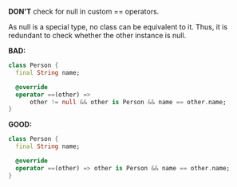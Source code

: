 
**DON'T** check for null in custom == operators.

As null is a special type, no class can be equivalent to it.  Thus, it is
redundant to check whether the other instance is null. 

**BAD:**
```dart
class Person {
  final String name;

  @override
  operator ==(other) =>
      other != null && other is Person && name == other.name;
}
```

**GOOD:**
```dart
class Person {
  final String name;

  @override
  operator ==(other) => other is Person && name == other.name;
}
```

